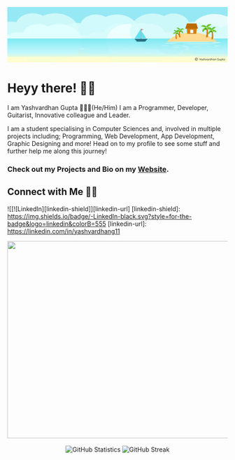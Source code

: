 [![MastHead](https://raw.githubusercontent.com/yashvardhang/yashvardhang/master/mast.png)](https://www.sprialcosmos.com)

# Heyy there! 👋🏻

I am Yashvardhan Gupta 🙋🏻‍♂️(He/Him) 
I am a Programmer, Developer, Guitarist, Innovative colleague and Leader.

I am a student specialising in Computer Sciences and, involved in multiple projects including; Programming, Web Development, App Development, Graphic Designing and more!
Head on to my profile to see some stuff and further help me along this journey!

### Check out my Projects and Bio on my [Website](https://www.spiralcosmos.com).

## Connect with Me 🤝🏻

![[![LinkedIn][linkedin-shield]][linkedin-url]
[linkedin-shield]: https://img.shields.io/badge/-LinkedIn-black.svg?style=for-the-badge&logo=linkedin&colorB=555
[linkedin-url]: https://linkedin.com/in/yashvardhang11

<img src="space.gif" width="1128" height="450"/>

<center>

![GitHub Statistics](https://github-readme-stats.vercel.app/api?username=yashvardhang&show_icons=true)
![GitHub Streak](https://github-readme-streak-stats.herokuapp.com/?user=yashvardhang)

</center>
